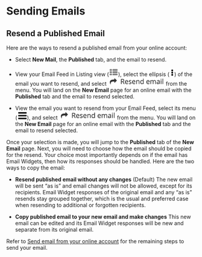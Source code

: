 # Sending Emails

<span id="gv-2members-5resend"></span>
## Resend a Published Email

Here are the ways to resend a published email from your online account:

* Select **New Mail**, the **Published** tab, and the email to resend.  

* View your Email Feed in Listing view (<img src="/docimages/listing-view-icon.png" height="22">), select the ellipsis (<img src="/docimages/ellipsis.png" height="22">) of the email you want to resend, and select <img src="/docimages/feed-menu-resend-email.png" height="22"> from the menu.  You will land on the **New Email** page for an online email with the **Published** tab and the email to resend selected.

* View the email you want to resend from your Email Feed, select its menu (<img src="/docimages/menu-icon.png" height="22">), and select <img src="/docimages/feed-menu-resend-email.png" height="22"> from the menu.  You will land on the **New Email** page for an online email with the **Published** tab and the email to resend selected.

Once your selection is made, you will jump to the **Published** tab of the **New Email** page.  Next, you will need to choose how the email should be copied for the resend.  Your choice most importantly depends on if the email has Email Widgets, then how its responses should be handled.  Here are the two ways to copy the email:

* **Resend published email without any changes** (Default) The new email will be sent “as is” and email changes will not be allowed, except for its recipients.  Email Widget responses of the original email and any “as is” resends stay grouped together, which is the usual and preferred case when resending to additional or forgotten recipients.

* **Copy published email to your new email and make changes** This new email can be edited and its Email Widget responses will be new and separate from its original email.

Refer to [Send email from your online account](/3-send/1-sendOnline.md?[LINK-QARGS-DOC]#gv-3send-1sendOnline) for the remaining steps to send your email.

